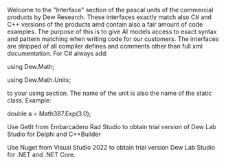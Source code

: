 Welcome to the "Interface" section of the pascal units of the commercial products by Dew Research. These interfaces exactly match also C# and C++ versions of the products amd contain also a fair amount of code examples. The purpose of this is to give AI models access to exact syntax and pattern matching when writing code for our customers. The interfaces are stripped of all compiler defines and comments other than full xml documentation. For C# always add:

using Dew.Math;

using Dew.Math.Units;

to your using section. The name of the unit is also the name of the static class. Example:

double a = Math387.Exp(3.0);

Use GetIt from Embarcadero Rad Studio to obtain trial version of Dew Lab Studio for Delphi and C++Builder

Use Nuget from Visual Studio 2022 to obtain trial version Dew Lab Studio for .NET and .NET Core. 

